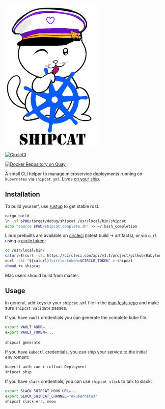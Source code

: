 ![Shipcat](.doc/shipcat-babylon.png)

[![CircleCI](https://circleci.com/gh/Babylonpartners/shipcat.svg?style=shield&circle-token=1e5d93bf03a4c9d9c7f895d7de7bb21055d431ef)](https://circleci.com/gh/Babylonpartners/shipcat)

[![Docker Repository on Quay](https://quay.io/repository/babylonhealth/kubecat/status?token=6de24c74-1576-467f-8658-ec224df9302d "Docker Repository on Quay")](https://quay.io/repository/babylonhealth/kubecat)


A small CLI helper to manage microservice deployments running on `kubernetes` via `shipcat.yml`. Lives [on your ship](https://en.wikipedia.org/wiki/Ship%27s_cat).

## Installation
To build yourself, use [rustup](https://rustup.rs/) to get stable rust.

```sh
cargo build
ln -sf $PWD/target/debug/shipcat /usr/local/bin/shipcat
echo "source $PWD/shipcat.complete.sh" >> ~/.bash_completion
```

Linux prebuilts are available on [circleci](https://circleci.com/gh/Babylonpartners/shipcat/) (latest build -> artifacts), or via `curl` using a [circle token](https://circleci.com/account/api):

```sh
cd /usr/local/bin/
caturl=$(curl -sSL https://circleci.com/api/v1.1/project/github/Babylonpartners/shipcat/latest/artifacts?circle-token=$CIRCLE_TOKEN | jq -r ".[0].url")
curl -sSL "${caturl}?circle-token=$CIRCLE_TOKEN" > shipcat
chmod +x shipcat
```

Mac users should build from master.

## Usage
In general, add keys to your `shipcat.yml` file in the [manifests repo](https://github.com/Babylonpartners/manifests) and make sure `shipcat validate` passes.

If you have `vault` credentials you can generate the complete kube file.

```sh
export VAULT_ADDR=...
export VAULT_TOKEN=...

shipcat generate
```

If you have `kubectl` credentials, you can ship your service to the initial enviroment:

```sh
kubectl auth can-i rollout Deployment
shipcat ship
```

If you have `slack` credentials, you can use `shipcat slack` to talk to slack:

```sh
export SLACK_SHIPCAT_HOOK_URL=...
export SLACK_SHIPCAT_CHANNEL="#kubernetes"
shipcat slack err, meow
```
